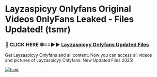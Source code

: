# Layzaspicyy Onlyfans Original Videos 0nlyFans Leaked - Files Updated! (tsmr)

<h3>🔴 CLICK HERE 🌐==►► <a href="https://tinyurl.com/ehrbuxhb" rel="nofollow">Layzaspicyy Onlyfans Updated Files</a></h3>

Get Layzaspicyy Onlyfans and all content. Now you can access all videos and pictures of Layzaspicyy Onlyfans. New Updated Files 2025!

[![tsmr](https://i.imgur.com/lVYEuWS.gif)](https://tinyurl.com/ehrbuxhb)

